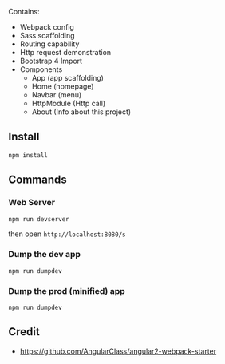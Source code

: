 Contains:

* Webpack config
* Sass scaffolding
* Routing capability
* Http request demonstration
* Bootstrap 4 Import
* Components
    * App (app scaffolding)
    * Home (homepage)
    * Navbar (menu)
    * HttpModule (Http call)
    * About (Info about this project)

## Install

`npm install`

## Commands

### Web Server

`npm run devserver`

then open `http://localhost:8080/s`

### Dump the dev app

`npm run dumpdev`

### Dump the prod (minified) app

`npm run dumpdev`

## Credit

* https://github.com/AngularClass/angular2-webpack-starter
